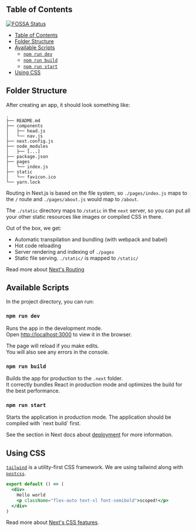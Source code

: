 ## Table of Contents
[![FOSSA Status](https://app.fossa.io/api/projects/git%2Bgithub.com%2Fj0lv3r4%2Fjolvera.dev.svg?type=shield)](https://app.fossa.io/projects/git%2Bgithub.com%2Fj0lv3r4%2Fjolvera.dev?ref=badge_shield)


- [Table of Contents](#table-of-contents)
- [Folder Structure](#folder-structure)
- [Available Scripts](#available-scripts)
  - [`npm run dev`](#npm-run-dev)
  - [`npm run build`](#npm-run-build)
  - [`npm run start`](#npm-run-start)
- [Using CSS](#using-css)

## Folder Structure

After creating an app, it should look something like:

```
.
├── README.md
├── components
│   ├── head.js
│   └── nav.js
├── next.config.js
├── node_modules
│   ├── [...]
├── package.json
├── pages
│   └── index.js
├── static
│   └── favicon.ico
└── yarn.lock
```

Routing in Next.js is based on the file system, so `./pages/index.js` maps to the `/` route and
`./pages/about.js` would map to `/about`.

The `./static` directory maps to `/static` in the `next` server, so you can put all your
other static resources like images or compiled CSS in there.

Out of the box, we get:

- Automatic transpilation and bundling (with webpack and babel)
- Hot code reloading
- Server rendering and indexing of `./pages`
- Static file serving. `./static/` is mapped to `/static/`

Read more about [Next's Routing](https://github.com/zeit/next.js#routing)

## Available Scripts

In the project directory, you can run:

### `npm run dev`

Runs the app in the development mode.<br>
Open [http://localhost:3000](http://localhost:3000) to view it in the browser.

The page will reload if you make edits.<br>
You will also see any errors in the console.

### `npm run build`

Builds the app for production to the `.next` folder.<br>
It correctly bundles React in production mode and optimizes the build for the best performance.

### `npm run start`

Starts the application in production mode.
The application should be compiled with \`next build\` first.

See the section in Next docs about [deployment](https://github.com/zeit/next.js/wiki/Deployment) for more information.

## Using CSS

[`tailwind`](https://tailwindcss.com/) is a utility-first CSS framework. We are using tailwind along with [`postcss`](https://github.com/postcss/postcss).

```jsx
export default () => (
  <div>
    Hello world
    <p className="flex-auto text-xl font-semibold">scoped!</p>
  </div>
)
```

Read more about [Next's CSS features](https://github.com/zeit/next.js#css).

